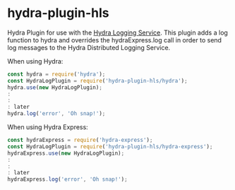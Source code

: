# hydra-plugin-hls
Hydra Plugin for use with the [Hydra Logging Service](https://github.com/cjus/hydra-plugin-hls). This plugin adds a log function to hydra and overrides the hydraExpress.log call in order to send log messages to the Hydra Distributed Logging Service.

When using Hydra:

```js
const hydra = require('hydra');
const HydraLogPlugin = require('hydra-plugin-hls/hydra');
hydra.use(new HydraLogPlugin);
:
:
: later
hydra.log('error', 'Oh snap!');
```

When using Hydra Express:

```js
const hydraExpress = require('hydra-express');
const HydraLogPlugin = require('hydra-plugin-hls/hydra-express');
hydraExpress.use(new HydraLogPlugin);
:
:
: later
hydraExpress.log('error', 'Oh snap!');
```

